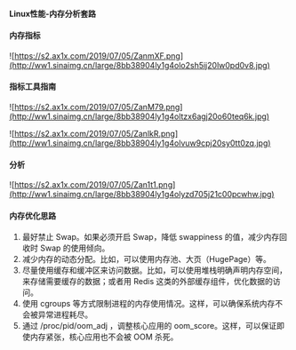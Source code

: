 #### Linux性能-内存分析套路

#### 内存指标

![https://s2.ax1x.com/2019/07/05/ZanmXF.png](http://ww1.sinaimg.cn/large/8bb38904ly1g4olo2sh5ij20lw0pd0v8.jpg)

#### 指标工具指南

![https://s2.ax1x.com/2019/07/05/ZanM79.png](http://ww1.sinaimg.cn/large/8bb38904ly1g4oltzx6agj20o60teq6k.jpg)

![https://s2.ax1x.com/2019/07/05/ZanlkR.png](http://ww1.sinaimg.cn/large/8bb38904ly1g4olvuw9cpj20sy0tt0zq.jpg)

#### 分析

![https://s2.ax1x.com/2019/07/05/Zan1t1.png](http://ww1.sinaimg.cn/large/8bb38904ly1g4olyzd705j21c00pcwhw.jpg)

#### 内存优化思路

1. 最好禁止 Swap。如果必须开启 Swap，降低 swappiness 的值，减少内存回收时 Swap 的使用倾向。
2. 减少内存的动态分配。比如，可以使用内存池、大页（HugePage）等。
3. 尽量使用缓存和缓冲区来访问数据。比如，可以使用堆栈明确声明内存空间，来存储需要缓存的数据；或者用 Redis 这类的外部缓存组件，优化数据的访问。
4. 使用 cgroups 等方式限制进程的内存使用情况。这样，可以确保系统内存不会被异常进程耗尽。
5. 通过 /proc/pid/oom_adj ，调整核心应用的 oom_score。这样，可以保证即使内存紧张，核心应用也不会被 OOM 杀死。